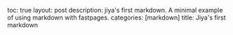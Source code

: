 toc: true
layout: post
description: jiya's first markdown. A minimal example of using markdown with fastpages.
categories: [markdown]
title: Jiya's first markdown